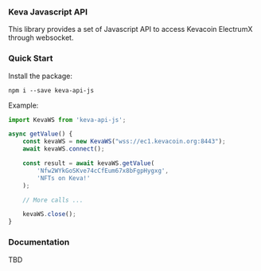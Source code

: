 ### Keva Javascript API

This library provides a set of Javascript API to access Kevacoin ElectrumX through websocket.

### Quick Start

Install the package:

```
npm i --save keva-api-js
```

Example:

```js
import KevaWS from 'keva-api-js';

async getValue() {
    const kevaWS = new KevaWS("wss://ec1.kevacoin.org:8443");
    await kevaWS.connect();

    const result = await kevaWS.getValue(
        'Nfw2WYkGoSKve74cCfEum67x8bFgpHygxg',
        'NFTs on Keva!'
    );

    // More calls ...

    kevaWS.close();
}
```

### Documentation
TBD